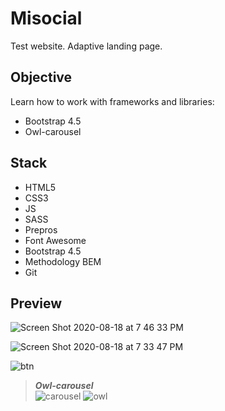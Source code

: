 # Misocial


Test website. Adaptive landing page.

## Objective 
   Learn how to work with frameworks and libraries:
   - Bootstrap 4.5
   - Owl-carousel






## Stack 

- HTML5
- CSS3
- JS
- SASS
- Prepros
- Font Awesome
- Bootstrap 4.5
- Methodology BEM
- Git


## Preview

![Screen Shot 2020-08-18 at 7 46 33 PM](https://user-images.githubusercontent.com/55539864/90541601-91244b00-e18b-11ea-89a4-8e096319cda8.png)

![Screen Shot 2020-08-18 at 7 33 47 PM](https://user-images.githubusercontent.com/55539864/90541438-502c3680-e18b-11ea-8d29-2f35e87c29aa.png)

![btn](https://user-images.githubusercontent.com/55539864/90542518-ea40ae80-e18c-11ea-9334-0e6d9556fdb2.gif)

>***Owl-carousel***  
![carousel](https://user-images.githubusercontent.com/55539864/90541699-b0bb7380-e18b-11ea-8974-43e5709e1542.gif)
![owl](https://user-images.githubusercontent.com/55539864/90541692-aef1b000-e18b-11ea-8cba-3ff0363fb7df.gif)


